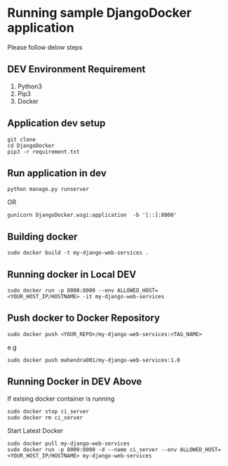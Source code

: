 
# Running sample DjangoDocker application

Please follow delow steps

## DEV Environment Requirement
1. Python3
2. Pip3
3. Docker

## Application dev setup

```$xslt
git clone
cd DjangoDocker
pip3 -r requirement.txt
```

## Run application in dev
`python manage.py runserver`

OR 

`gunicorn DjangoDocker.wsgi:application  -b '[::]:8000'`


## Building docker
`sudo docker build -t my-django-web-services .`

## Running docker in Local DEV
`sudo docker run -p 8000:8000 --env ALLOWED_HOST=<YOUR_HOST_IP/HOSTNAME> -it my-django-web-services`

## Push docker to Docker Repository
```$xslt
sudo docker push <YOUR_REPO>/my-django-web-services:<TAG_NAME>
```
e.g
``` 
sudo docker push mahendra001/my-django-web-services:1.0 
```

## Running Docker in DEV Above
If exising docker container is running 
```$xslt
sudo docker stop ci_server
sudo docker rm ci_server
```
Start Latest Docker 
```$xslt
sudo docker pull my-django-web-services
sudo docker run -p 8000:8000 -d --name ci_server --env ALLOWED_HOST=<YOUR_HOST_IP/HOSTNAME> my-django-web-services
```


